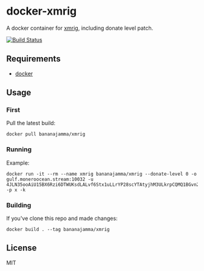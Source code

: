 # docker-xmrig

A docker container for [xmrig](https://github.com/xmrig/xmrig), including donate level patch.

[![Build Status](https://travis-ci.com/bananajamma/docker-xmrig.svg?branch=master)](https://travis-ci.com/bananajamma/docker-xmrig)

## Requirements

 * [docker](https://docs.docker.com/install/)

## Usage

### First

Pull the latest build:

```
docker pull bananajamma/xmrig
```

### Running

Example:

```
docker run -it --rm --name xmrig bananajamma/xmrig --donate-level 0 -o gulf.moneroocean.stream:10032 -u 4JLN35ooAiU15BX6Rzi6DTWUKsdLALvf6Stx1uLLrYP28scYTAtyjhM3ULkrpCQMQ1BGvn2hSaYGtSzwtPcZhFSwdoFypnBsb6wKfhTGix -p x -k
```

### Building

If you've clone this repo and made changes:

```
docker build . --tag bananajamma/xmrig
```

## License

MIT
